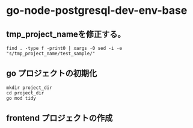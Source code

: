 # go-node-postgresql-dev-env-base

## tmp_project_nameを修正する。

```
find . -type f -print0 | xargs -0 sed -i -e "s/tmp_project_name/test_sample/" 
```

## go プロジェクトの初期化

```
mkdir project_dir
cd project_dir
go mod tidy

```

## frontend プロジェクトの作成


